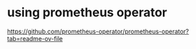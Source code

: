 # using prometheus operator
https://github.com/prometheus-operator/prometheus-operator?tab=readme-ov-file